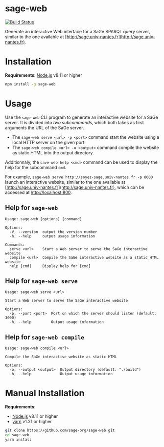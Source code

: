 # sage-web
[![Build Status](https://travis-ci.com/sage-org/sage-web.svg?branch=master)](https://travis-ci.com/sage-org/sage-web)

Generate an interactive Web interface for a SaGe SPARQL query server, similar to the one available at [http://sage.univ-nantes.fr](http://sage.univ-nantes.fr).

# Installation

**Requirements**: [Node.js](https://nodejs.org/en/) v8.11 or higher

```bash
npm install -g sage-web
```

# Usage

Use the `sage-web` CLI program to generate an interactive website for a SaGe server. 
It is divided into *two subcommands*, which both takes as first arguments the URL of the SaGe server.
* The `sage-web serve <url> -p <port>` command start the website using a local HTTP server on the given port.
* The `sage-web compile <url> -o <output>` command compile the website as static HTML into the output directory.

Additionnaly, the `save-web help <cmd>` command can be used to display the help for the subcommand `cmd`.

For example, `sage-web serve http://soyez-sage.univ-nantes.fr -p 8000` launch an interactive website, similar to the one available at [http://sage.univ-nantes.fr](http://sage.univ-nantes.fr), which can be accessed at [http://localhost:800](http://localhost:800).

## Help for `sage-web`
```
Usage: sage-web [options] [command]

Options:
  -V, --version  output the version number
  -h, --help     output usage information

Commands:
  serve <url>    Start a Web server to serve the SaGe interactive website
  compile <url>  Compile the SaGe interactive website as a static HTML website
  help [cmd]     Display help for [cmd]
```
## Help for `sage-web serve`
```
Usage: sage-web serve <url>

Start a Web server to serve the SaGe interactive website

Options:
  -p, --port <port>  Port on which the server should listen (default: 3000)
  -h, --help         Output usage information
```
## Help for `sage-web compile`
```
Usage: sage-web compile <url>

Compile the SaGe interactive website as static HTML

Options:
  -o, --output <output>  Output directory (default: "./build")
  -h, --help             Output usage information
```

# Manual Installation

**Requirements**:
* [Node.js](https://nodejs.org/en/) v8.11 or higher
* [yarn](https://yarnpkg.com/) v1.21 or higher

```bash
git clone https://github.com/sage-org/sage-web.git
cd sage-web
yarn install
```
